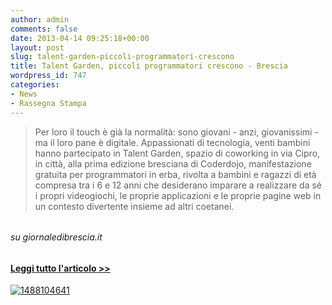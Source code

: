 ```yaml
---
author: admin
comments: false
date: 2013-04-14 09:25:18+00:00
layout: post
slug: talent-garden-piccoli-programmatori-crescono
title: Talent Garden, piccoli programmatori crescono - Brescia
wordpress_id: 747
categories:
- News
- Rassegna Stampa
---
```





<blockquote>Per loro il touch è già la normalità: sono giovani - anzi, giovanissimi - ma il loro pane è digitale. Appassionati di tecnologia, venti bambini hanno partecipato in Talent Garden, spazio di coworking in via Cipro, in città, alla prima edizione bresciana di Coderdojo, manifestazione gratuita per programmatori in erba, rivolta a bambini e ragazzi di età compresa tra i 6 e 12 anni che desiderano imparare a realizzare da sé i propri videogiochi, le proprie applicazioni e le proprie pagine web in un contesto divertente insieme ad altri coetanei.</blockquote>




###### 




###### su giornaledibrescia.it




#### [Leggi tutto l'articolo >>](//www.giornaledibrescia.it/in-citta/talent-garden-piccoli-programmatori-crescono-1.1630594)




[![1488104641](//coderdojomilano.it/wp-content/uploads/2013/04/1488104641.jpg)](//coderdojomilano.it/wp-content/uploads/2013/04/1488104641.jpg)
